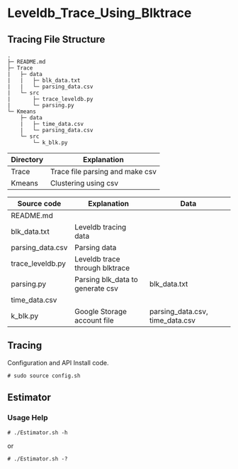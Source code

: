 # Leveldb_Trace_Using_Blktrace

## Tracing File Structure

```
.
├─ README.md
├─ Trace
|   ├─ data
|   |   ├─ blk_data.txt
|   |   └─ parsing_data.csv
|   └─ src
|       ├─ trace_leveldb.py
|       └─ parsing.py
└─ Kmeans
    ├─ data
    |   ├─ time_data.csv
    |   └─ parsing_data.csv
    └─ src
        └─ k_blk.py
```

|Directory|Explanation|
|---------|-----------|
|Trace| Trace file parsing and make csv |
|Kmeans| Clustering using csv |


|Source code|Explanation|Data|
|----|-----------|------|
|README.md|||
|blk_data.txt| Leveldb tracing data ||
|parsing_data.csv| Parsing data ||
|trace_leveldb.py| Leveldb trace through blktrace ||
|parsing.py| Parsing blk_data to generate csv |blk_data.txt|
|time_data.csv|  ||
|k_blk.py| Google Storage account file |parsing_data.csv, time_data.csv|


## Tracing

Configuration and API Install code.

	# sudo source config.sh


## Estimator

### Usage Help
	
	# ./Estimator.sh -h

or

	# ./Estimator.sh -?
